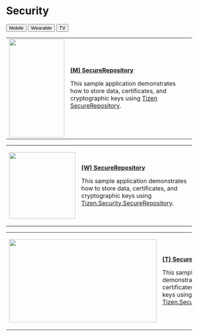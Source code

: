 # Security

<!--
For MD:
-->

<link href="../css/dotnet-samples.css" ref="stylesheet">

<!--
for TD:

<style type="text/css">
    Please copy dotnet-samples.css and paste it here
</script>
-->

<div class="sampletab">
<button class="tablinks" onclick="openProfile(event, 'Mobile')" id="defaultOpen">Mobile</button> <button class="tablinks" onclick="openProfile(event, 'Wearable')">Wearable</button> <button class="tablinks" onclick="openProfile(event, 'TV')">TV</button>
</div>

<!-- Tab content -->
<div class="tabcontent" id="Mobile">
<table>
	<tbody>
		<tr>
			<td><img alt="" height="267" src="media/m26securerepository.png" width="150"/></td>
			<td>
                        <p><a href="https://github.com/Samsung/Tizen-CSharp-Samples/tree/master/Mobile/SecureRepository" target="_blank"><strong>(M) SecureRepository</strong></a></p>
			<p>This sample application demonstrates how to store data, certificates, and cryptographic keys using <a href="https://samsung.github.io/TizenFX/latest/api/Tizen.Security.SecureRepository.html" target="_blank">Tizen SecureRepository</a>.</p>
			</td>
		</tr>
	</tbody>
</table>
</div>

<div class="tabcontent" id="Wearable">
<table>
	<tbody>
		<tr>
			<td>
			<p><img alt="" height="180" src="media/w3securerepository.png" width="180" /></p>
			</td>
			<td>
			<p><a href="https://github.com/Samsung/Tizen-CSharp-Samples/tree/master/Wearable/SecureRepository" target="_blank"><strong>(W) SecureRepository</strong></a></p>
			<p>This sample application demonstrates how to store data, certificates, and cryptographic keys using <a href="https://samsung.github.io/TizenFX/latest/api/Tizen.Security.SecureRepository.html" target="_blank">Tizen.Security.SecureRepository</a>.</p>
			</td>
		</tr>
	</tbody>
</table>
</div>

<div class="tabcontent" id="TV">
<table>
		<tr>
			<td>
			<p><img alt="" height="225" src="media/tv12securerepository.png" width="400" /></p>
			</td>
			<td>
                        <p><a href="https://github.com/Samsung/Tizen-CSharp-Samples/tree/master/TV/SecureRepository" target="_blank"><strong>(T) SecureRepository</strong></a></p>
			<p>This sample application demonstrates how to store data, certificates, and cryptographic keys using <a href="https://samsung.github.io/TizenFX/latest/api/Tizen.Security.SecureRepository.html" target="_blank">Tizen.Security.SecureRepository</a>.</p>
			</td>
		</tr>
	</tbody>
</table>
</div>

<!--
For MD:
-->
<script src="../js/dotnet-samples.js"></script>

<!--
for TD:

<script>
  Please copy dotnet-samples.js and paste it here
</script>
-->
